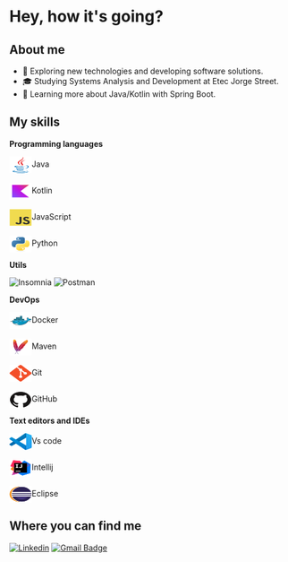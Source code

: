# Hey, how it's going?

## About me

- 🤔 Exploring new technologies and developing software solutions.
- 🎓 Studying Systems Analysis and Development at Etec Jorge Street.
- 🌱 Learning more about Java/Kotlin with Spring Boot.

## My skills

**Programming languages**

<img align="center" alt="Lucas-JS" height="30" width="40" src="https://raw.githubusercontent.com/devicons/devicon/master/icons/java/java-original.svg">Java</div> 
<br/>
<br/>
<img align="center" alt="Lucas-JS" height="30" width="40" src="https://raw.githubusercontent.com/devicons/devicon/master/icons/kotlin/kotlin-original.svg">Kotlin</div> 
<br/>
<br/>
<img align="center" alt="Lucas-JS" height="30" width="40" src="https://raw.githubusercontent.com/devicons/devicon/master/icons/javascript/javascript-original.svg">JavaScript</div> 
<br/>
<br/>
<img align="center" alt="Lucas-JS" height="30" width="40" src="https://raw.githubusercontent.com/devicons/devicon/master/icons/python/python-original.svg">Python</div> 

**Utils**

![Insomnia](https://img.shields.io/badge/-Insomnia-333333?style=flat&logo=insomnia)
![Postman](https://img.shields.io/badge/-Postman-333333?style=flat&logo=postman)

**DevOps**

<img align="center" alt="Lucas-JS" height="30" width="40" src="https://raw.githubusercontent.com/devicons/devicon/master/icons/docker/docker-original.svg">Docker</div> 
<br/>
<br/>
<img align="center" alt="Lucas-JS" height="30" width="40" src="https://raw.githubusercontent.com/devicons/devicon/master/icons/maven/maven-original.svg">Maven</div> 
<br/>
<br/>
<img align="center" alt="Lucas-JS" height="30" width="40" src="https://raw.githubusercontent.com/devicons/devicon/master/icons/git/git-original.svg">Git</div> 
<br/>
<br/>
<img align="center" alt="Lucas-JS" height="30" width="40" src="https://raw.githubusercontent.com/devicons/devicon/master/icons/github/github-original.svg">GitHub</div> 

**Text editors and IDEs**

<img align="center" alt="Lucas-JS" height="30" width="40" src="https://raw.githubusercontent.com/devicons/devicon/master/icons/vscode/vscode-original.svg">Vs code</div> 
<br/>
<br/>
<img align="center" alt="Lucas-JS" height="30" width="40" src="https://raw.githubusercontent.com/devicons/devicon/master/icons/intellij/intellij-original.svg">Intellij</div> 
<br/>
<br/>
<img align="center" alt="Lucas-JS" height="30" width="40" src="https://raw.githubusercontent.com/devicons/devicon/master/icons/eclipse/eclipse-original.svg">Eclipse</div> 

## Where you can find me

[![Linkedin](https://img.shields.io/badge/-Lucas_Pio-blue?style=flat-square&logo=Linkedin&logoColor=white&link=LINK-DO-SEU-LINKEDIN)](https://www.linkedin.com/in/lucas-pio-de-almeida-galv%C3%A3o-0822a631a/)
[![Gmail Badge](https://img.shields.io/badge/-contato.lukaspio@gmail.com-006bed?style=flat-square&logo=Gmail&logoColor=white&link=mailto:SEU-EMAIL)](mailto:contato.lukaspio@gmail.com)
